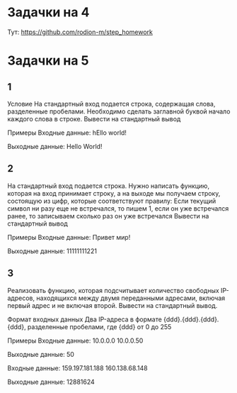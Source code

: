 # Задачки на 4
Тут: https://github.com/rodion-m/step_homework

# Задачки на 5
## 1
Условие
На стандартный вход подается строка, содержащая слова, разделенные пробелами.
Необходимо сделать заглавной буквой начало каждого слова в строке.
Вывести на стандартный вывод

Примеры
Входные данные:
hEllo world! 
 

Выходные данные:
Hello World!

## 2
На стандартный вход подается строка. 
Нужно написать функцию, которая на вход принимает строку, а на выходе мы получаем строку, состоящую из цифр, которые соответствуют правилу: 
Если текущий символ ни разу еще не встречался, то пишем 1, если он уже встречался ранее, то записываем сколько раз он уже встречался 
Вывести на стандартный вывод 

Примеры
Входные данные:
Привет мир!
 
Выходные данные:
11111111221

## 3
Реализовать функцию, которая подсчитывает количество свободных IP-адресов, находящихся между двумя переданными адресами, включая первый адрес и не включая второй.
Вывести на стандартный вывод.

Формат входных данных
Два IP-адреса в формате {ddd}.{ddd}.{ddd}.{ddd}, разделенные пробелами, где {ddd} от 0 до 255

Примеры
Входные данные:
10.0.0.0 10.0.0.50
 

Выходные данные:
50
 

Входные данные:
159.197.181.188 160.138.68.148
 

Выходные данные:
12881624

